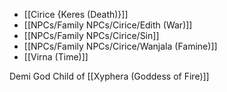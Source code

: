 * [[Cirice {Keres (Death)}]]
* [[NPCs/Family NPCs/Cirice/Edith (War)]]
* [[NPCs/Family NPCs/Cirice/Sin]]
* [[NPCs/Family NPCs/Cirice/Wanjala (Famine)]]
* [[Virna (Time)]]

Demi God Child of [[Xyphera (Goddess of Fire)]]